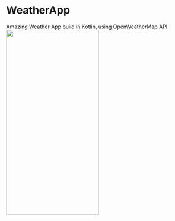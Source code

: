 # WeatherApp
Amazing Weather App build in Kotlin, using OpenWeatherMap API.
<img src ="https://user-images.githubusercontent.com/90960084/134805635-598c7503-71e2-4d6a-bbf8-8cc470469d19.png" width="250" height="500" />
